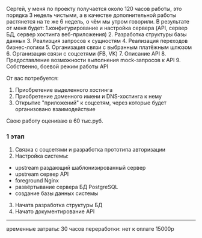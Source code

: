 Сергей, у меня по проекту получается около 120 часов работы, это порядка 3 недель чистыми, а в качестве дополнительной работы растянется на те же 6 недель, о чём мы утром говорили.
В результате от меня будет:
1.конфигурирование и настройка сервера (API, сервер БД, сервер хостинга веб-приложения)
2. Разработка структуры базы данных
3. Реализция запросов к сущностям
4. Реализация переходов бизнес-логики
5. Организация связи с выбранным платёжным шлюзом
6. Организация связи с соцсетями (FB, VK)
7. Описание API
8. Предоставление возможности выполнения mock-запросов к API
9. Собственно, боевой режим работы API

От вас потребуется:
1. Приобретение выделенного хостинга
2. Приобретение доменного имени и DNS-хостинга к нему
3. Открытие "приложений" к соцсетям, через которые будет организовано взаимодействие

Свою работу оцениваю в 60 тыс.руб.

### 1 этап

1. Связка с соцсетями и разработка прототипа авторизации
2. Настройка системы:
  + upstream раздающий шаблонизированный сервер
  + upstream сервер API
  + foreground Nginx
  + развёртывание сервера БД PostgreSQL
  + создание базы данных системы
3. Начата разработка структуры БД
4. Начато документирование API

---------
временные затраты: 30 часов
переработки: нет
к оплате 15000р